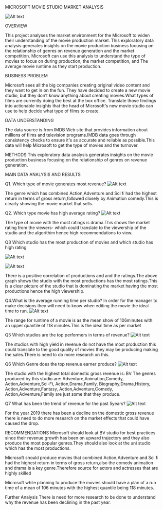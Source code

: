 ﻿MICROSOFT MOVIE STUDIO MARKET ANALYSIS

![Alt text](images/moviepic.png)

OVERVIEW

This project analyses the market environment for the Microsoft to widen their understanding of the movie production market. This exploratory data analysis generates insights on the movie production business focusing on the relationship of genres on revenue generation and the market competition. Microsoft can use this analysis to understand the type of movies to focus on during production, the market competition, and The average movie runtime as they start production.

BUSINESS PROBLEM

Microsoft sees all the big companies creating original video content and they want to get in on the fun. They have decided to create a new movie studio, but they don’t know anything about creating movies.What types of films are currently doing the best at the box office. Translate those findings into actionable insights that the head of Microsoft's new movie studio can use to help decide what type of films to create.

DATA UNDERSTANDING

The data source is from IMDB Web site that provides information about millions of films and television programs.IMDB data goes through consistency checks to ensure it's as accurate and reliable as possible.This data will help Microsoft to get the type of movies and the turnover.

METHODS
This exploratory data analysis generates insights on the movie production business focusing on the relationship of genres on revenue generation.

MAIN DATA ANALYSIS AND RESULTS

Q1. Which type of movie generates most revenue?
![Alt text](image.png)



The genre which has combined Action,Adventure and Sci fi had the highest return in terms of gross return,followed closely by Animation comedy.This is clearly showing the movie market that sells.

Q2. Which type movie has high average rating?
![Alt text](images/image-1.png)



The type of movie with the most ratings is drama.This shows the market rating from the viewers- which could translate to the viewership of the studio and the algorithim hence high recommendations to view.

Q3 Which studio has the most production of movies and which studio has high rating
      
![Alt text](images/image-2.png)
	
![Alt text](images/image-3.png)

There is a positive correlation of productions and and the ratings.The above graph shows the studio with the most productions has the most ratings.This is a clear picture of the studio that is dominating the market having the most productions hence the high viewership.

Q4.What is the average running time per studio?
In order for the manager to make decisions they will need to know when editing the movie the ideal time to run.
	![Alt text](images/image-4.png)



The range for runtime of a movie is as the mean show of 106minutes with an upper quantile of 118 minutes.This is the ideal time as per market

Q5 Which studios are the top performers in terms of revenue?
![Alt text](images/image-5.png)



The studios with high yield in revenue do not have the most production this could translate to the good quality of movies they may be producing making the sales.There is need to do more research on this.

Q6 Which Genre does the top revenue earner produce?
![Alt text](image-1.png)


The studio with the highest total domestic gross revenue is: BV
The genres produced by this studio are: Adventure,Animation,Comedy, Action,Adventure,Sci-Fi, Action,Drama,Family, Biography,Drama,History, Action,Adventure,Fantasy, Action,Adventure,Comedy, Action,Adventure,Family are just some that they produce.


Q7 What has been the trend of revenue for the past 5years?
![Alt text](images/image-6.png)


For the year 2019 there has been a decline on the domestic gross revenue there is need to do more research on the market effects that could have caused the drop.

RECOMMENDATIONS
Microsoft should look at BV studio for best practices since their revenue growth has been on upward trajectory and they also produce the most popular genres.They should also look at the uni studio which has the most productions.

Microsoft should produce movies that combined Action,Adventure and Sci fi had the highest return in terms of gross return,also the comedy animation and drama is a key genre.Therefore source for actors and actresses that are highly skilled

Microsoft while planning to produce the movies should have a plan of a run time of a mean of 106 minutes with the highest quantile being 118 minutes.

Further Analysis
There is need for more research to be done to understand why the revenue has been declining in the past year.

